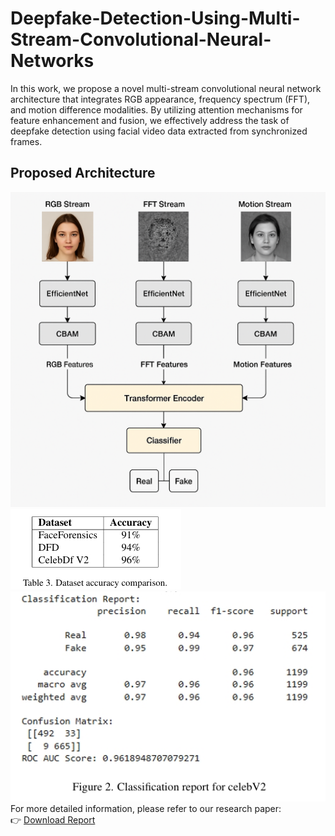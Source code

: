 # Deepfake-Detection-Using-Multi-Stream-Convolutional-Neural-Networks

In this work, we propose a novel multi-stream convolutional neural network architecture that integrates RGB appearance, frequency spectrum (FFT), and motion difference modalities. By utilizing attention mechanisms for feature enhancement and fusion, we effectively address the task of deepfake detection using facial video data extracted from synchronized frames.

## Proposed Architecture

![Proposed Architecture](https://github.com/yashwanth37-debug/Deepfake-Detection-Using-Multi-Stream-Convolutional-Neural-Networks/blob/main/Assets/ChatGPT%20Image%20Apr%2019%2C%202025%20at%2009_13_16%20PM.png)
![Accuracies on Different Datasets](https://github.com/yashwanth37-debug/Deepfake-Detection-Using-Multi-Stream-Convolutional-Neural-Networks/blob/main/Assets/Accracies.jpeg)
![Report](https://github.com/yashwanth37-debug/Deepfake-Detection-Using-Multi-Stream-Convolutional-Neural-Networks/blob/main/Assets/Metrics.jpeg)
For more detailed information, please refer to our research paper:  
👉 [Download Report](https://github.com/yashwanth37-debug/Deepfake-Detection-Using-Multi-Stream-Convolutional-Neural-Networks/blob/main/DeepFake_Detection_Paper.pdf)
